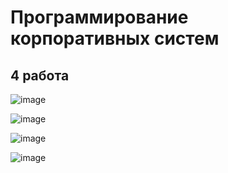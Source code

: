 # Программирование корпоративных систем

## 4 работа

![image](https://github.com/user-attachments/assets/e954de2c-3c9c-435c-afa3-c70fcd54e0be)

![image](https://github.com/user-attachments/assets/39122f86-394e-4482-9ebb-6ffcfd8492fe)

![image](https://github.com/user-attachments/assets/b0a69fd1-e8b2-4fe6-b039-631e66dbd10a)

![image](https://github.com/user-attachments/assets/756276d6-0b8c-4e45-aaf0-09875d635a9a)
